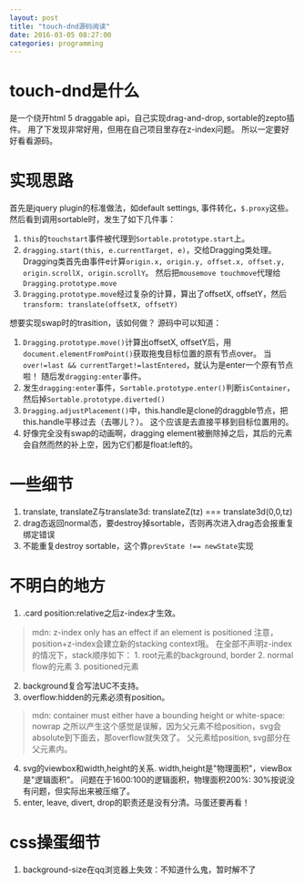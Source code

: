 ```yaml
---
layout: post
title: "touch-dnd源码阅读"
date: 2016-03-05 08:27:00
categories: programming
---
```


# touch-dnd是什么
是一个绕开html 5 draggable api，自己实现drag-and-drop, sortable的zepto插件。
用了下发现非常好用，但用在自己项目里存在z-index问题。
所以一定要好好看看源码。

# 实现思路
首先是jquery plugin的标准做法，如default settings, 事件转化，`$.proxy`这些。
然后看到调用sortable时，发生了如下几件事：

1. `this`的`touchstart`事件被代理到`Sortable.prototype.start`上。
2. `dragging.start(this, e.currentTarget, e)`，交给Dragging类处理。
   Dragging类首先由事件e计算`origin.x, origin.y, offset.x, offset.y, origin.scrollX, origin.scrollY`。
   然后把`mousemove touchmove`代理给`Dragging.prototype.move`
3. `Dragging.prototype.move`经过复杂的计算，算出了offsetX, offsetY，然后`transform: translate(offsetX, offsetY)`

想要实现swap时的trasition，该如何做？
源码中可以知道：

1. `Dragging.prototype.move()`计算出offsetX, offsetY后，用`document.elementFromPoint()`获取拖曳目标位置的原有节点over。
当`over!=last && currentTarget!=lastEntered`，就认为是enter一个原有节点啦！
随后发`dragging:enter`事件。
1. 发生`dragging:enter`事件，`Sortable.prototype.enter()`判断`isContainer`，然后掉`Sortable.prototype.diverted()`
2. `Dragging.adjustPlacement()`中，this.handle是clone的draggble节点，把this.handle平移过去（去哪儿？）。
这个应该是去直接平移到目标位置用的。
3. 好像完全没有swap的动画啊，dragging element被删除掉之后，其后的元素会自然而然的补上空，因为它们都是float:left的。

# 一些细节
1. translate, translateZ与translate3d: translateZ(tz) === translate3d(0,0,tz)
2. drag态返回normal态，要destroy掉sortable，否则再次进入drag态会报重复绑定错误
3. 不能重复destroy sortable，这个靠`prevState !== newState`实现

# 不明白的地方
1. .card position:relative之后z-index才生效。
> mdn: z-index only has an effect if an element is positioned
注意，position+z-index会建立新的stacking context哦。
在全部不声明z-index的情况下，stack顺序如下：
    1. root元素的background, border
    2. normal flow的元素
    3. positioned元素
2. background复合写法UC不支持。
3. overflow:hidden的元素必须有position。
> mdn: container must either have a bounding height or white-space: nowrap
之所以产生这个感觉是误解，因为父元素不给position，svg会absolute到下面去，那overflow就失效了。
父元素给position, svg部分在父元素内。
4. svg的viewbox和width,height的关系. width,height是"物理面积"，viewBox是"逻辑面积"。
问题在于1600:100的逻辑面积，物理面积200%: 30%按说没有问题，但实际出来被压缩了。
5. enter, leave, divert, drop的职责还是没有分清。马蛋还要再看！

# css操蛋细节
1. background-size在qq浏览器上失效：不知道什么鬼，暂时解不了